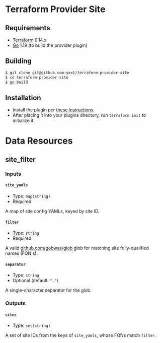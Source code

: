 # Terraform Provider Site

## Requirements

-	[Terraform](https://www.terraform.io/downloads.html) 0.14.x
-	[Go](https://golang.org/doc/install) 1.19 (to build the provider plugin)

## Building

```sh
$ git clone git@github.com:yext/terraform-provider-site
$ cd terraform-provider-site
$ go build
```

## Installation

- Install the plugin per [these instructions](https://www.terraform.io/docs/plugins/basics.html#installing-a-plugin).
- After placing it into your plugins directory, run `terraform init` to initialize it.

# Data Resources

## site_filter

### Inputs

#### `site_yamls`

- Type: `map(string)`
- Required

A map of site config YAMLs, keyed by site ID.

#### `filter`

- Type: `string`
- Required

A valid [github.com/gobwas/glob](https://github.com/gobwas/glob) glob for matching site
fully-qualified names (FQN's).

#### `separator`

- Type: `string`
- Optional (default: `"."`)

A single-character separator for the glob.

### Outputs

#### `sites`

- Type: `set(string)`

A set of site IDs from the keys of `site_yamls`, whose FQNs match `filter`.
